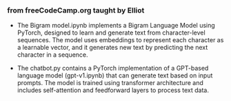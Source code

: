 ### from freeCodeCamp.org taught by Elliot

- The Bigram model.ipynb implements a Bigram Language Model using PyTorch, designed to learn and generate text from character-level sequences. The model uses embeddings to represent each character as a learnable vector, and it generates new text by predicting the next character in a sequence.

- The chatbot.py contains a PyTorch implementation of a GPT-based language model (gpt-v1.ipynb) that can generate text based on input prompts. The model is trained using transformer architecture and includes self-attention and feedforward layers to process text data.

